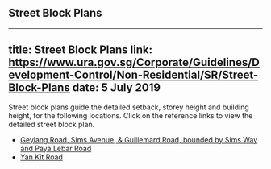 
## Street Block Plans
---
title: Street Block Plans
link: https://www.ura.gov.sg/Corporate/Guidelines/Development-Control/Non-Residential/SR/Street-Block-Plans
date: 5 July 2019
---

Street block plans guide the detailed setback, storey height and building height, for the following locations. Click on the reference links to view the detailed street block plan.

- [Geylang Road, Sims Avenue, & Guillemard Road, bounded by Sims Way and Paya Lebar Road](https://www.ura.gov.sg/-/media/Corporate/Guidelines/Development-control/Street-Block-Plans/GUDG.pdf)
- [Yan Kit Road](https://www.ura.gov.sg/-/media/Corporate/Guidelines/Development-control/Street-Block-Plans/Yan-Kit-Road.pdf)
